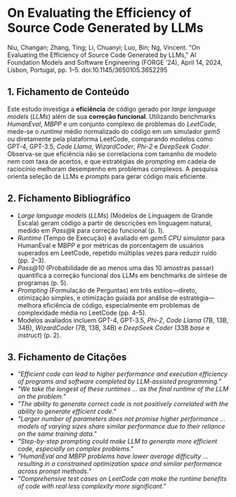 # On Evaluating the Efficiency of Source Code Generated by LLMs

Niu, Changan; Zhang, Ting; Li, Chuanyi; Luo, Bin; Ng, Vincent. "On Evaluating the Efficiency of Source Code Generated by LLMs," AI Foundation Models and Software Engineering (FORGE ’24), April 14, 2024, Lisbon, Portugal, pp. 1–5. doi:10.1145/3650105.3652295

## 1. Fichamento de Conteúdo

Este estudo investiga a **eficiência** de código gerado por *large language models* (*LLMs*) além de sua **correção funcional**. Utilizando benchmarks *HumanEval*, *MBPP* e um conjunto complexo de problemas do *LeetCode*, mede-se o *runtime* médio normalizado do código em um simulador *gem5* ou diretamente pela plataforma LeetCode, comparando modelos como GPT-4, GPT-3.5, *Code Llama*, *WizardCoder*, *Phi-2* e *DeepSeek Coder*. Observa-se que eficiência não se correlaciona com tamanho de modelo nem com taxa de acertos, e que estratégias de *prompting* em cadeia de raciocínio melhoram desempenho em problemas complexos. A pesquisa orienta seleção de LLMs e *prompts* para gerar código mais eficiente.

## 2. Fichamento Bibliográfico

* *Large language models* (*LLMs*) (Modelos de Linguagem de Grande Escala) geram código a partir de descrições em linguagem natural, medido em *Pass@k* para correção funcional (p. 1).
* *Runtime* (Tempo de Execução) é avaliado em *gem5 CPU simulator* para HumanEval e MBPP e por métricas de porcentagem de usuários superados em LeetCode, repetido múltiplas vezes para reduzir ruído (pp. 2–3).
* *Pass@10* (Probabilidade de ao menos uma das 10 amostras passar) quantifica a correção funcional dos LLMs em benchmarks de síntese de programas (p. 5).
* *Prompting* (Formulação de Perguntas) em três estilos—direto, otimização simples, e otimização guiada por análise de estratégia—melhora eficiência de código, especialmente em problemas de complexidade média no LeetCode (pp. 4–5).
* Modelos avaliados incluem GPT-4, GPT-3.5, *Phi-2*, *Code Llama* (7B, 13B, 34B), *WizardCoder* (7B, 13B, 34B) e *DeepSeek Coder* (33B *base* e *instruct*) (p. 2).

## 3. Fichamento de Citações

* _"Efficient code can lead to higher performance and execution efficiency of programs and software completed by LLM-assisted programming."_
* _"We take the longest of these runtimes ... as the final runtime of the LLM on the problem."_
* _"The ability to generate correct code is not positively correlated with the ability to generate efficient code."_
* _"Larger number of parameters does not promise higher performance ... models of varying sizes share similar performance due to their reliance on the same training data."_
* _"Step-by-step prompting could make LLM to generate more efficient code, especially on complex problems."_
* _"HumanEval and MBPP problems have lower average difficulty ... resulting in a constrained optimization space and similar performance across prompt methods."_
* _"Comprehensive test cases on LeetCode can make the runtime benefits of code with real less complexity more significant."_